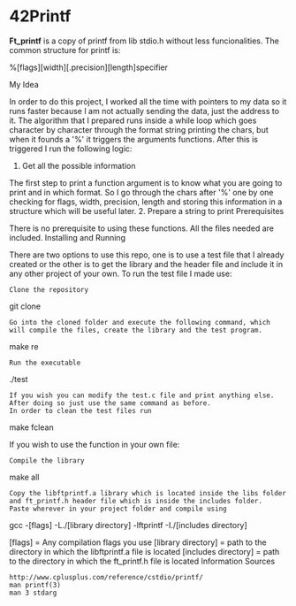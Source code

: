  # 42Printf

**Ft_printf** is a copy of printf from lib stdio.h without less funcionalities.  The common structure for printf is:

%[flags][width][.precision][length]specifier

My Idea

In order to do this project, I worked all the time with pointers to my data so it runs faster because I am not actually sending the data, just the address to it. The algorithm that I prepared runs inside a while loop which goes character by character through the format string printing the chars, but when it founds a '%' it triggers the arguments functions. After this is triggered I run the following logic:
1. Get all the possible information

The first step to print a function argument is to know what you are going to print and in which format. So I go through the chars after '%' one by one checking for flags, width, precision, length and storing this information in a structure which will be useful later.
2. Prepare a string to print
Prerequisites

There is no prerequisite to using these functions. All the files needed are included.
Installing and Running

There are two options to use this repo, one is to use a test file that I already created or the other is to get the library and the header file and include it in any other project of your own.
To run the test file I made use:

    Clone the repository

git clone 

    Go into the cloned folder and execute the following command, which will compile the files, create the library and the test program.

make re

    Run the executable

./test

    If you wish you can modify the test.c file and print anything else. After doing so just use the same command as before.
    In order to clean the test files run

make fclean

If you wish to use the function in your own file:

    Compile the library

make all

    Copy the libftprintf.a library which is located inside the libs folder and ft_printf.h header file which is inside the includes folder.
    Paste wherever in your project folder and compile using

gcc -[flags] -L./[library directory] -lftprintf -I./[includes directory]

[flags] = Any compilation flags you use [library directory] = path to the directory in which the libftprintf.a file is located [includes directory] = path to the directory in which the ft_printf.h file is located
Information Sources

    http://www.cplusplus.com/reference/cstdio/printf/
    man printf(3)
	man 3 stdarg

